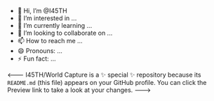 - 👋 Hi, I’m @I45TH
- 👀 I’m interested in ...
- 🌱 I’m currently learning ...
- 💞️ I’m looking to collaborate on ...
- 📫 How to reach me ...
- 😄 Pronouns: ...
- ⚡ Fun fact: ...

<---
I45TH/World Capture is a ✨ special ✨ repository because its `README.md` (this file) appears on your GitHub profile.
You can click the Preview link to take a look at your changes.
--->
